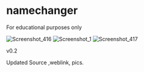 # namechanger
For educational purposes only


![Screenshot_416](https://user-images.githubusercontent.com/62859332/158074236-1d77e827-dcf6-4071-986e-ef631edd096a.png)
![Screenshot_1](https://user-images.githubusercontent.com/62859332/158074237-fa79bad7-2bda-4647-b10c-e7b63eddeaae.png)
![Screenshot_417](https://user-images.githubusercontent.com/62859332/158074245-71ec3961-8ca6-4132-abbb-fffdb87aba05.png)


v0.2

Updated Source ,weblink, pics.
